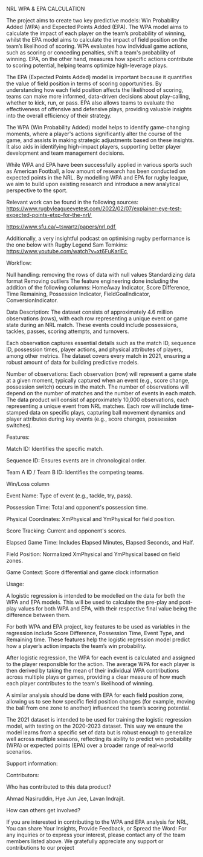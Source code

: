 NRL WPA & EPA CALCULATION


The project aims to create two key predictive models: Win Probability Added (WPA) and Expected Points Added (EPA). The WPA model aims to calculate the impact of each player on the team’s probability of winning, whilst the EPA model aims to calculate the impact of field position on the team’s likelihood of scoring. 
WPA evaluates how individual game actions, such as scoring or conceding penalties, shift a team's probability of winning. EPA, on the other hand, measures how specific actions contribute to scoring potential, helping teams optimize high-leverage plays.

The EPA (Expected Points Added) model is important because it quantifies the value of field position in terms of scoring opportunities. By understanding how each field position affects the likelihood of scoring, teams can make more informed, data-driven decisions about play-calling, whether to kick, run, or pass. EPA also allows teams to evaluate the effectiveness of offensive and defensive plays, providing valuable insights into the overall efficiency of their strategy.

The WPA (Win Probability Added) model helps to identify game-changing moments, where a player's actions significantly alter the course of the game, and assists in making strategic adjustments based on these insights. It also aids in identifying high-impact players, supporting better player development and team management decisions.

While WPA and EPA have been successfully applied in various sports such as American Football, a low amount of research has been conducted on expected points in the NRL. By modelling WPA and EPA for rugby league, we aim to build upon existing research and introduce a new analytical perspective to the sport. 

Relevant work can be found in the following sources:
https://www.rugbyleagueeyetest.com/2022/02/07/explainer-eye-test-expected-points-etxp-for-the-nrl/ 

https://www.sfu.ca/~tswartz/papers/nrl.pdf 

Additionally, a very insightful podcast on optimising rugby performance is the one below with Rugby Legend Sam Tomkins:
https://www.youtube.com/watch?v=xt6FuKarlEc 

Workflow: 

Null handling: removing the rows of data with null values Standardizing data format Removing outliers
The feature engineering done including the addition of the following columns: HomeAway Indicator, Score Difference, Time Remaining, Possession Indicator, FieldGoalIndicator, ConversionIndicator.

Data Description:
The dataset consists of approximately 4.6 million observations (rows), with each row representing a unique event or game state during an NRL match. These events could include possessions, tackles, passes, scoring attempts, and turnovers.

Each observation captures essential details such as the match ID, sequence ID, possession times, player actions, and physical attributes of players, among other metrics. The dataset covers every match in 2021, ensuring a robust amount of data for building predictive models.

Number of observations:
Each observation (row) will represent a game state at a given moment, typically captured when an event (e.g., score change, possession switch) occurs in the match. The number of observations will depend on the number of matches and the number of events in each match.
The data product will consist of approximately 10,000 observations, each representing a unique event from NRL matches. Each row will include time-stamped data on specific plays, capturing ball movement dynamics and player attributes during key events (e.g., score changes, possession switches).

Features:

Match ID: Identifies the specific match.

Sequence ID: Ensures events are in chronological order.

Team A ID / Team B ID: Identifies the competing teams.

Win/Loss column

Event Name: Type of event (e.g., tackle, try, pass).

Possession Time: Total and opponent's possession time.

Physical Coordinates: XmPhysical and YmPhysical for field position.

Score Tracking: Current and opponent's scores.

Elapsed Game Time: Includes Elapsed Minutes, Elapsed Seconds, and Half.

Field Position: Normalized XmPhysical and YmPhysical based on field zones.

Game Context: Score differential and game clock information

Usage:

A logistic regression is intended to be modelled on the data for both the WPA and EPA models. This will be used to calculate the pre-play and post-play values for both WPA and EPA, with their respective final value being the difference between them. 

For both WPA and EPA project, key features to be used as variables in the regression include Score Difference, Possession Time, Event Type, and Remaining time. These features help the logistic regression model predict how a player’s action impacts the team’s win probability.

After logistic regression, the WPA for each event is calculated and assigned to the player responsible for the action. The average WPA for each player is then derived by taking the mean of their individual WPA contributions across multiple plays or games, providing a clear measure of how much each player contributes to the team's likelihood of winning.

A similar analysis should be done with EPA for each field position zone, allowing us to see how specific field position changes (for example, moving the ball from one zone to another) influenced the team’s scoring potential.

The 2021 dataset is intended to be used for training the logistic regression model, with testing on the 2020-2023 dataset. This way we ensure the model learns from a specific set of data but is robust enough to generalize well across multiple seasons, reflecting its ability to predict win probability (WPA) or expected points (EPA) over a broader range of real-world scenarios.

Support information: 

Contributors: 

Who has contributed to this data product? 

Ahmad Nasiruddin, Hye Jun Jee, Lavan Indrajit.

How can others get involved?

If you are interested in contributing to the WPA and EPA analysis for NRL, You can share Your Insights, Provide Feedback, or Spread the Word: For any inquiries or to express your interest, please contact any of the team members listed above. We gratefully appreciate any support or contributions to our project
